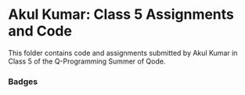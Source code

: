 # Akul Kumar: Class 5 Assignments and Code
This folder contains code and assignments submitted by Akul Kumar in Class 5 of the Q-Programming Summer of Qode.
### Badges